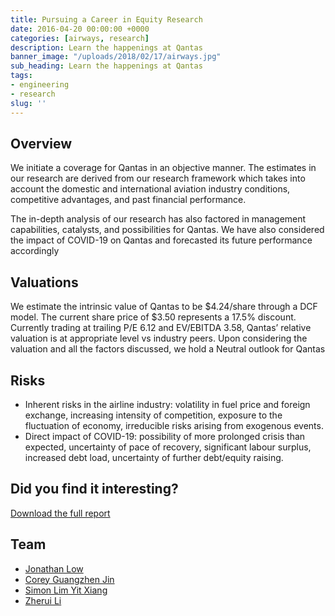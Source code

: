 ```yaml
---
title: Pursuing a Career in Equity Research
date: 2016-04-20 00:00:00 +0000
categories: [airways, research]
description: Learn the happenings at Qantas
banner_image: "/uploads/2018/02/17/airways.jpg"
sub_heading: Learn the happenings at Qantas
tags:
- engineering
- research
slug: ''
---
```


## Overview
We initiate a coverage for Qantas in an objective manner. The estimates in our research are derived from our research framework which takes into account the domestic and international aviation industry conditions, competitive advantages, and past financial
performance.

The in-depth analysis of our research has also factored in management capabilities, catalysts, and possibilities for Qantas. We have also considered the impact of COVID-19 on Qantas and forecasted its future performance accordingly

## Valuations
We estimate the intrinsic value of Qantas to be $4.24/share through a DCF model. The current share price of $3.50 represents a 17.5% discount. Currently trading at trailing P/E 6.12 and EV/EBITDA 3.58, Qantas’ relative valuation is at appropriate level vs industry peers. Upon considering the valuation and all the factors discussed, we hold a Neutral outlook for Qantas

## Risks
- Inherent risks in the airline industry: volatility in fuel price and foreign exchange, increasing intensity of competition, exposure to the fluctuation of economy, irreducible risks arising from exogenous events.
- Direct impact of COVID-19: possibility of more prolonged crisis than expected, uncertainty of pace of recovery, significant labour surplus, increased debt load, uncertainty of further debt/equity raising.

## Did you find it interesting?
[Download the full report](/uploads/2017/11/14/Qantas.pdf)

## Team

- [Jonathan Low](/about/jonathan/)
- [Corey Guangzhen Jin ](/about/corey/)
- [Simon Lim Yit Xiang](/about/simon/)
- [Zherui Li](/about/zheuri-li/)
